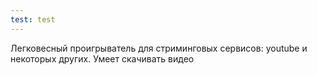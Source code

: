 ```yaml
---
test: test
---
```

Легковесный проигрыватель для стриминговых сервисов: youtube и некоторых других. Умеет скачивать видео